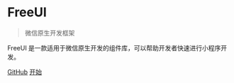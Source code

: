 <!-- <p align="center">
<img src="/image/header.png" width="200" height="200"/>
</p>
<h1 align="center">FreeUI</h1>
- sss
- s ss
- sssss

[常用资源](https://shimo.im/docs/MuiACIg1HlYfVxrj/)
[GitHub](https://github.com/Snailclimb/docsify-demo)
[开始阅读](#介绍) -->

<!-- <p align="center">
<img src="/image/header.png" width="200" height="200"/>
</p> -->

# FreeUI

> 微信原生开发框架

FreeUI 是一款适用于微信原生开发的组件库，可以帮助开发者快速进行小程序开发。

[GitHub](https://github.com/awzks1314/Free-UI)
[开始](README.md)

<!-- ![color](#0081ef) -->





